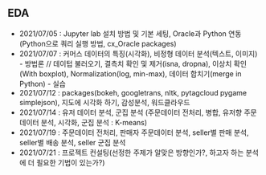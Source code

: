 ## EDA

- 2021/07/05 : Jupyter lab 설치 방법 및 기본 세팅, Oracle과 Python 연동(Python으로 쿼리 실행 방법, cx_Oracle packages)
- 2021/07/07 : 커머스 데이터의 특징(시각화), 비정형 데이터 분석(텍스트, 이미지)  - 방법론 // 데이텁 불러오기, 결측치 확인 및 제거(isna, dropna), 이상치 확인(With boxplot), Normalization(log, min-max), 데이터 합치기(merge in Python) - 실습
- 2021/07/12 : packages(bokeh, googletrans, nltk, pytagcloud pygame simplejson), 지도에 시각화 하기, 감성분석, 워드클라우드
- 2021/07/14 : 유저 데이터 분석, 군집 분석 (주문데이터 전처리, 병합, 유저향 주문데이터 분석, 시각화, 군집 분석 : K-means)
- 2021/07/19 : 주문데이터 전처리, 판매자 주문데이터 분석, seller별 판매 분석, seller별 배송 분석, seller 군집 분석
- 2021/07/21 : 프로젝트 컨설팅(선정한 주제가 알맞은 방향인가?, 하고자 하는 분석에 더 필요한 기법이 있는가?)
